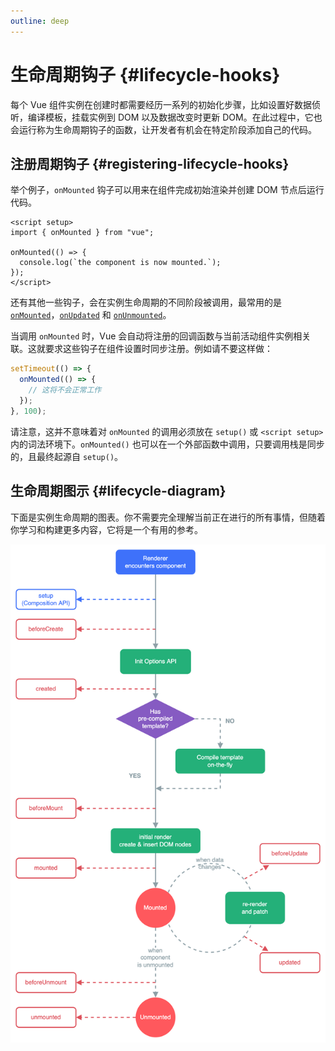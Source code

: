 ```yaml
---
outline: deep
---
```


# 生命周期钩子 {#lifecycle-hooks}

每个 Vue 组件实例在创建时都需要经历一系列的初始化步骤，比如设置好数据侦听，编译模板，挂载实例到 DOM 以及数据改变时更新 DOM。在此过程中，它也会运行称为生命周期钩子的函数，让开发者有机会在特定阶段添加自己的代码。

## 注册周期钩子 {#registering-lifecycle-hooks}

举个例子，<span class="composition-api">`onMounted`</span> 钩子可以用来在组件完成初始渲染并创建 DOM 节点后运行代码。

<div class="composition-api">

```vue
<script setup>
import { onMounted } from "vue";

onMounted(() => {
  console.log(`the component is now mounted.`);
});
</script>
```

</div>

还有其他一些钩子，会在实例生命周期的不同阶段被调用，最常用的是 <span class="composition-api">[`onMounted`](/api/composition-api-lifecycle.html#onmounted)，[`onUpdated`](/api/composition-api-lifecycle.html#onupdated) 和 [`onUnmounted`](/api/composition-api-lifecycle.html#onunmounted)。</span>

<div class="composition-api">

当调用 `onMounted` 时，Vue 会自动将注册的回调函数与当前活动组件实例相关联。这就要求这些钩子在组件设置时同步注册。例如请不要这样做：

```js
setTimeout(() => {
  onMounted(() => {
    // 这将不会正常工作
  });
}, 100);
```

请注意，这并不意味着对 `onMounted` 的调用必须放在 `setup()` 或 `<script setup>` 内的词法环境下。`onMounted()` 也可以在一个外部函数中调用，只要调用栈是同步的，且最终起源自 `setup()`。

</div>

## 生命周期图示 {#lifecycle-diagram}

下面是实例生命周期的图表。你不需要完全理解当前正在进行的所有事情，但随着你学习和构建更多内容，它将是一个有用的参考。

![组件生命周期图示](./images/lifecycle.png)
